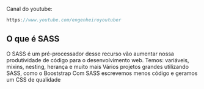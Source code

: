 Canal do youtube:

```js
https://www.youtube.com/engenheiroyoutuber
```

## O que é SASS

O SASS é um pré-processador desse recurso vão aumentar nossa produtividade de
código para o desenvolvimento web. Temos: variáveis, mixins, nesting, herança e
muito mais Vários projetos grandes utilizando SASS, como o Booststrap Com SASS
escrevemos menos código e geramos um CSS de qualidade
